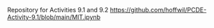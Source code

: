 Repository for Activities 9.1 and 9.2
https://github.com/hoffwil/PCDE-Activity-9.1/blob/main/MIT.ipynb

